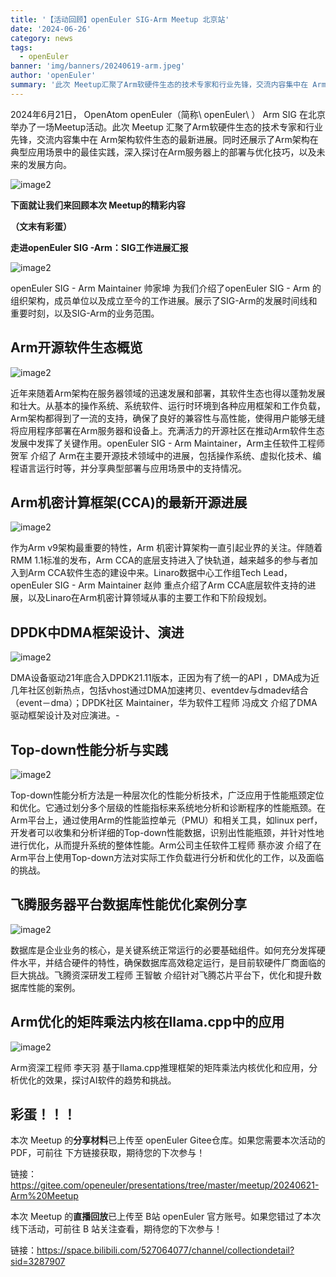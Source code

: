```yaml
---
title: '【活动回顾】openEuler SIG-Arm Meetup 北京站'
date: '2024-06-26'
category: news
tags:
  - openEuler
banner: 'img/banners/20240619-arm.jpeg'
author: 'openEuler'
summary: '此次 Meetup汇聚了Arm软硬件生态的技术专家和行业先锋，交流内容集中在 Arm 架构软件生态的最新进展。'
---
```




2024年6月21日， OpenAtom openEuler（简称\ openEuler\ ） Arm SIG
在北京举办了一场Meetup活动。此次 Meetup
汇聚了Arm软硬件生态的技术专家和行业先锋，交流内容集中在
Arm架构软件生态的最新进展。同时还展示了Arm架构在典型应用场景中的最佳实践，深入探讨在Arm服务器上的部署与优化技巧，以及未来的发展方向。


![image2](./media/image1.jpeg)

**下面就让我们来回顾本次 Meetup的精彩内容**

**（文末有彩蛋）**



**走进openEuler SIG -Arm：SIG工作进展汇报**


![image2](./media/image3.jpeg)

openEuler SIG - Arm Maintainer 帅家坤
为我们介绍了openEuler SIG - Arm
的组织架构，成员单位以及成立至今的工作进展。展示了SIG-Arm的发展时间线和重要时刻，以及SIG-Arm的业务范围。


**Arm开源软件生态概览**
---


![image2](./media/image4.jpeg)

近年来随着Arm架构在服务器领域的迅速发展和部署，其软件生态也得以蓬勃发展和壮大。从基本的操作系统、系统软件、运行时环境到各种应用框架和工作负载，Arm架构都得到了一流的支持，确保了良好的兼容性与高性能，使得用户能够无缝将应用程序部署在Arm服务器和设备上。充满活力的开源社区在推动Arm软件生态发展中发挥了关键作用。openEuler
SIG - Arm Maintainer，Arm主任软件工程师 贺军 介绍了
Arm在主要开源技术领域中的进展，包括操作系统、虚拟化技术、编程语言运行时等，并分享典型部署与应用场景中的支持情况。



**Arm机密计算框架(CCA)的最新开源进展**
---


![image2](./media/image5.jpeg)

作为Arm v9架构最重要的特性，Arm
机密计算架构一直引起业界的关注。伴随着RMM 1.1标准的发布，Arm
CCA的底层支持进入了快轨道，越来越多的参与者加入到Arm
CCA软件生态的建设中来。Linaro数据中心工作组Tech Lead，openEuler SIG -
Arm Maintainer 赵帅 重点介绍了Arm
CCA底层软件支持的进展，以及Linaro在Arm机密计算领域从事的主要工作和下阶段规划。



**DPDK中DMA框架设计、演进**
---


![image2](./media/image6.jpeg)


DMA设备驱动21年底合入DPDK21.11版本，正因为有了统一的API
，DMA成为近几年社区创新热点，包括vhost通过DMA加速拷贝、eventdev与dmadev结合（event－dma）；DPDK社区
Maintainer，华为软件工程师 冯成文 介绍了DMA驱动框架设计及对应演进。-

 

**Top-down性能分析与实践**
---


![image2](./media/image7.jpeg)

Top-down性能分析方法是一种层次化的性能分析技术，广泛应用于性能瓶颈定位和优化。它通过划分多个层级的性能指标来系统地分析和诊断程序的性能瓶颈。在Arm平台上，通过使用Arm的性能监控单元（PMU）和相关工具，如linux
perf，开发者可以收集和分析详细的Top-down性能数据，识别出性能瓶颈，并针对性地进行优化，从而提升系统的整体性能。Arm公司主任软件工程师
蔡亦波
介绍了在Arm平台上使用Top-down方法对实际工作负载进行分析和优化的工作，以及面临的挑战。

 

**飞腾服务器平台数据库性能优化案例分享**
---


![image2](./media/image8.jpeg)

数据库是企业业务的核心，是关键系统正常运行的必要基础组件。如何充分发挥硬件水平，并结合硬件的特性，确保数据库高效稳定运行，是目前软硬件厂商面临的巨大挑战。飞腾资深研发工程师
王智敏 介绍针对飞腾芯片平台下，优化和提升数据库性能的案例。

 

**Arm优化的矩阵乘法内核在llama.cpp中的应用**
---


![image2](./media/image9.jpeg)

Arm资深工程师 李天羽
基于llama.cpp推理框架的矩阵乘法内核优化和应用，分析优化的效果，探讨AI软件的趋势和挑战。

**彩蛋！！！**
---

本次 Meetup 的**分享材料**已上传至 openEuler
Gitee仓库。如果您需要本次活动的PDF，可前往
下方链接获取，期待您的下次参与！

链接：https://gitee.com/openeuler/presentations/tree/master/meetup/20240621-Arm%20Meetup

本次
Meetup 的**直播回放**已上传至 B站 openEuler
官方账号。如果您错过了本次线下活动，可前往 B
站关注查看，期待您的下次参与！

链接：https://space.bilibili.com/527064077/channel/collectiondetail?sid=3287907
